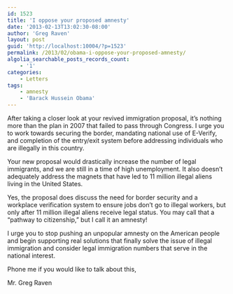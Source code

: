 ```yaml
---
id: 1523
title: 'I oppose your proposed amnesty'
date: '2013-02-13T13:02:30-08:00'
author: 'Greg Raven'
layout: post
guid: 'http://localhost:10004/?p=1523'
permalink: /2013/02/obama-i-oppose-your-proposed-amnesty/
algolia_searchable_posts_records_count:
    - '1'
categories:
    - Letters
tags:
    - amnesty
    - 'Barack Hussein Obama'
---
```


After taking a closer look at your revived immigration proposal, it’s nothing more than the plan in 2007 that failed to pass through Congress. I urge you to work towards securing the border, mandating national use of E-Verify, and completion of the entry/exit system before addressing individuals who are illegally in this country.  
  
Your new proposal would drastically increase the number of legal immigrants, and we are still in a time of high unemployment. It also doesn’t adequately address the magnets that have led to 11 million illegal aliens living in the United States.

Yes, the proposal does discuss the need for border security and a workplace verification system to ensure jobs don’t go to illegal workers, but only after 11 million illegal aliens receive legal status. You may call that a “pathway to citizenship,” but I call it an amnesty!

I urge you to stop pushing an unpopular amnesty on the American people and begin supporting real solutions that finally solve the issue of illegal immigration and consider legal immigration numbers that serve in the national interest.

Phone me if you would like to talk about this,

Mr. Greg Raven